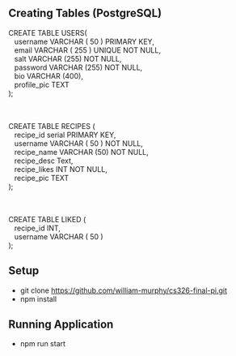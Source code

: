 ## **Creating Tables (PostgreSQL)**
CREATE TABLE USERS(
<br />&nbsp;&nbsp;&nbsp;username VARCHAR ( 50 ) PRIMARY KEY,
<br />&nbsp;&nbsp;&nbsp;email VARCHAR ( 255 ) UNIQUE NOT NULL,
<br />&nbsp;&nbsp;&nbsp;salt VARCHAR (255) NOT NULL,
<br />&nbsp;&nbsp;&nbsp;password VARCHAR (255) NOT NULL,
<br />&nbsp;&nbsp;&nbsp;bio VARCHAR (400),
<br />&nbsp;&nbsp;&nbsp;profile_pic TEXT
<br />);

<br /><br />CREATE TABLE RECIPES (
<br />&nbsp;&nbsp;&nbsp;recipe_id serial PRIMARY KEY,
<br />&nbsp;&nbsp;&nbsp;username VARCHAR ( 50 ) NOT NULL,
<br />&nbsp;&nbsp;&nbsp;recipe_name VARCHAR (50) NOT NULL,
<br />&nbsp;&nbsp;&nbsp;recipe_desc Text,
<br />&nbsp;&nbsp;&nbsp;recipe_likes INT NOT NULL,
<br />&nbsp;&nbsp;&nbsp;recipe_pic TEXT
<br />);

<br /><br />CREATE TABLE LIKED (
<br />&nbsp;&nbsp;&nbsp;recipe_id INT,
<br />&nbsp;&nbsp;&nbsp;username VARCHAR ( 50 )
<br />);

## **Setup**
- git clone https://github.com/william-murphy/cs326-final-pi.git
- npm install

## **Running Application**
- npm run start

